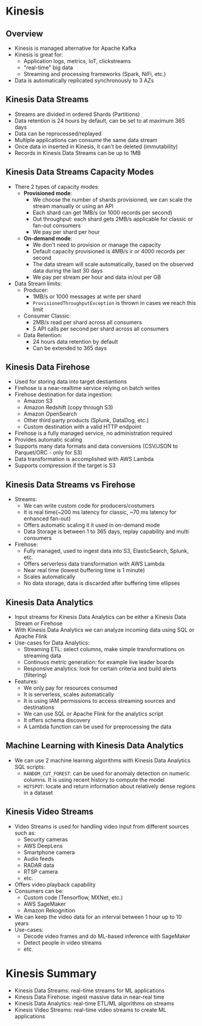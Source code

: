 # Kinesis

## Overview

- Kinesis is managed alternative for Apache Kafka
- Kinesis is great for:
    - Application logs, metrics, IoT, clickstreams
    - "real-time" big data
    - Streaming and processing frameworks (Spark, NiFi, etc.)
- Data is automatically replicated synchronously to 3 AZs


## Kinesis Data Streams

- Streams are divided in ordered Shards (Partitions)
- Data retention is 24 hours by default, can be set to at maximum 365 days
- Data can be reprocessed/replayed
- Multiple applications can consume the same data stream
- Once data in inserted in Kinesis, it can't be deleted (immutability)
- Records in Kinesis Data Streams can be up to 1MB

## Kinesis Data Streams Capacity Modes

- There 2 types of capacity modes:
    - **Provisioned mode**:
        - We choose the number of shards provisioned, we can scale the stream manually or using an API
        - Each shard can get 1MB/s (or 1000 records per second)
        - Out throughput: each shard gets 2MB/s applicable for classic or fan-out consumers
        - We pay per shard per hour
    - **On-demand mode**:
        - We don't need to provision or manage the capacity
        - Default capacity provisioned is 4MB/s ir or 4000 records per second
        - The data stream will scale automatically, based on the observed data during the last 30 days
        - We pay per stream per hour and data in/out per GB
- Data Stream limits:
    - Producer:
        - 1MB/s or 1000 messages at write per shard
        - `ProvisionedThroughputException` is thrown in cases we reach this limit
    - Consumer Classic:
        - 2MB/s read per shard across all consumers
        - 5 API calls per second per shard across all consumers
    - Data Retention:
        - 24 hours data retention by default
        - Can be extended to 365 days

## Kinesis Data Firehose

- Used for storing data into target destiantions
- Firehose is a near-realtime service relying on batch writes
- Firehose destination for data ingestion:
    - Amazon S3
    - Amazon Redshift (copy through S3)
    - Amazon OpenSearch
    - Other third party products (Splunk, DataDog, etc.)
    - Custom destination with a valid HTTP endpoint
- Firehose is a fully managed service, no administration required
- Provides automatic scaling
- Supports many data formats and data conversions (CSV/JSON to Parquet/ORC - only for S3)
- Data transformation is accomplished with AWS Lambda
- Supports compression if the target is S3

## Kinesis Data Streams vs Firehose

- Streams:
    - We can write custom code for producers/costumers
    - It is real time(~200 ms latency for classic, ~70 ms latency for enhanced fan-out)
    - Offers automatic scaling it it used in on-demand mode
    - Data Storage is between 1 to 365 days, replay capability and multi consumers
- Firehose:
    - Fully managed, used to ingest data into S3, ElasticSearch, Splunk, etc.
    - Offers serverless data transformation with AWS Lambda
    - Near real time (lowest buffering time is 1 minute)
    - Scales automatically
    - No data storage, data is discarded after buffering time ellipses

## Kinesis Data Analytics

- Input streams for Kinesis Data Analytics can be either a Kinesis Data Stream or Firehose
- With Kinesis Data Analytics we can analyze incoming data using SQL or Apache Flink
- Use-cases for Data Analytics:
    - Streaming ETL: select columns, make simple transformations on streaming data
    - Continuos metric generation: for example live leader boards
    - Responsive analytics: look for certain criteria and build alerts (filtering)
- Features:
    - We only pay for resources consumed
    - It is serverless, scales automatically
    - It is using IAM permissions to access streaming sources and destinations
    - We can use SQL or Apache Flink for the analytics script
    - It offers schema discovery
    - A Lambda function can be used for preprocessing the data

## Machine Learning with Kinesis Data Analytics

- We can use 2 machine learning algorithms with Kinesis Data Analytics SQL scripts:
    - `RANDOM_CUT_FOREST`: can be used for anomaly detection on numeric columns. It is using recent history to compute the model
    - `HOTSPOT`: locate and return information about relatively dense regions in a dataset

## Kinesis Video Streams

- Video Streams is used for handling video input from different sources such as:
    - Security cameras
    - AWS DeepLens
    - Smartphone camera
    - Audio feeds
    - RADAR data
    - RTSP camera
    - etc.
- Offers video playback capability
- Consumers can be:
    - Custom code (Tensorflow, MXNet, etc.)
    - AWS SageMaker
    - Amazon Rekognition
- We can keep the video data for an interval between 1 hour up to 10 years
- Use-cases:
    - Decode video frames and do ML-based inference with SageMaker
    - Detect people in video streams
    - etc.

# Kinesis Summary

- Kinesis Data Streams: real-time streams for ML applications
- Kinesis Data Firehose: ingest massive data in near-real time
- Kinesis Data Analytics: real-time ETL/ML algorithms on streams
- Kinesis Video Streams: real-time video streams to create ML applications

